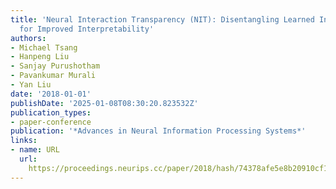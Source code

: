 ```yaml
---
title: 'Neural Interaction Transparency (NIT): Disentangling Learned Interactions
  for Improved Interpretability'
authors:
- Michael Tsang
- Hanpeng Liu
- Sanjay Purushotham
- Pavankumar Murali
- Yan Liu
date: '2018-01-01'
publishDate: '2025-01-08T08:30:20.823532Z'
publication_types:
- paper-conference
publication: '*Advances in Neural Information Processing Systems*'
links:
- name: URL
  url: 
    https://proceedings.neurips.cc/paper/2018/hash/74378afe5e8b20910cf1f939e57f0480-Abstract.html
---
```

